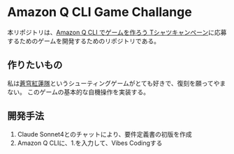 # Amazon Q CLI Game Challange

本リポジトリは、[Amazon Q CLI でゲームを作ろう Tシャツキャンペーン](https://aws.amazon.com/jp/blogs/news/build-games-with-amazon-q-cli-and-score-a-t-shirt/)に応募するためのゲームを開発するためのリポジトリである。

## 作りたいもの

私は[蒼穹紅蓮隊](https://www.8ing.co.jp/museum/prd/soq/index.html)というシューティングゲームがとても好きで、復刻を願ってやまない。
このゲームの基本的な自機操作を実装する。

## 開発手法

1. Claude Sonnet4とのチャットにより、要件定義書の初版を作成
2. Amazon Q CLIに、1.を入力して、Vibes Codingする
